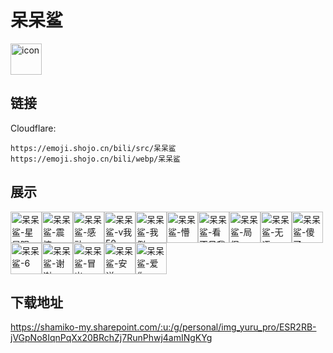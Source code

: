 # 呆呆鲨
<img src="https://emoji.shojo.cn/bili/src/呆呆鲨/icon.png" width="50" height="50" alt="icon">

## 链接
Cloudflare:
```
https://emoji.shojo.cn/bili/src/呆呆鲨
https://emoji.shojo.cn/bili/webp/呆呆鲨
```
## 展示
<img src="https://emoji.shojo.cn/bili/src/呆呆鲨/呆呆鲨-星星眼.png" width="50" height="50" alt="呆呆鲨-星星眼"><img src="https://emoji.shojo.cn/bili/src/呆呆鲨/呆呆鲨-震惊.png" width="50" height="50" alt="呆呆鲨-震惊"><img src="https://emoji.shojo.cn/bili/src/呆呆鲨/呆呆鲨-感动.png" width="50" height="50" alt="呆呆鲨-感动"><img src="https://emoji.shojo.cn/bili/src/呆呆鲨/呆呆鲨-v我50.png" width="50" height="50" alt="呆呆鲨-v我50"><img src="https://emoji.shojo.cn/bili/src/呆呆鲨/呆呆鲨-我倒.png" width="50" height="50" alt="呆呆鲨-我倒"><img src="https://emoji.shojo.cn/bili/src/呆呆鲨/呆呆鲨-懵.png" width="50" height="50" alt="呆呆鲨-懵"><img src="https://emoji.shojo.cn/bili/src/呆呆鲨/呆呆鲨-看不见我.png" width="50" height="50" alt="呆呆鲨-看不见我"><img src="https://emoji.shojo.cn/bili/src/呆呆鲨/呆呆鲨-局促.png" width="50" height="50" alt="呆呆鲨-局促"><img src="https://emoji.shojo.cn/bili/src/呆呆鲨/呆呆鲨-无语.png" width="50" height="50" alt="呆呆鲨-无语"><img src="https://emoji.shojo.cn/bili/src/呆呆鲨/呆呆鲨-傻了.png" width="50" height="50" alt="呆呆鲨-傻了"><img src="https://emoji.shojo.cn/bili/src/呆呆鲨/呆呆鲨-6.png" width="50" height="50" alt="呆呆鲨-6"><img src="https://emoji.shojo.cn/bili/src/呆呆鲨/呆呆鲨-谢谢.png" width="50" height="50" alt="呆呆鲨-谢谢"><img src="https://emoji.shojo.cn/bili/src/呆呆鲨/呆呆鲨-冒出.png" width="50" height="50" alt="呆呆鲨-冒出"><img src="https://emoji.shojo.cn/bili/src/呆呆鲨/呆呆鲨-安详.png" width="50" height="50" alt="呆呆鲨-安详"><img src="https://emoji.shojo.cn/bili/src/呆呆鲨/呆呆鲨-爱你.png" width="50" height="50" alt="呆呆鲨-爱你">

## 下载地址

https://shamiko-my.sharepoint.com/:u:/g/personal/img_yuru_pro/ESR2RB-jVGpNo8IqnPqXx20BRchZj7RunPhwj4amINgKYg